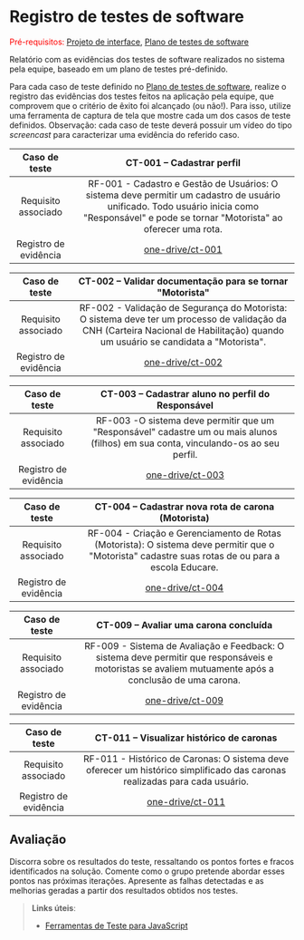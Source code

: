 # Registro de testes de software

<span style="color:red">Pré-requisitos: <a href="05-Projeto-interface.md"> Projeto de interface</a></span>, <a href="08-Plano-testes-software.md"> Plano de testes de software</a>

Relatório com as evidências dos testes de software realizados no sistema pela equipe, baseado em um plano de testes pré-definido.

Para cada caso de teste definido no <a href="08-Plano-testes-software.md"> Plano de testes de software</a>, realize o registro das evidências dos testes feitos na aplicação pela equipe, que comprovem que o critério de êxito foi alcançado (ou não!). Para isso, utilize uma ferramenta de captura de tela que mostre cada um dos casos de teste definidos. Observação: cada caso de teste deverá possuir um vídeo do tipo _screencast_ para caracterizar uma evidência do referido caso.

| **Caso de teste** 	| **CT-001 – Cadastrar perfil** 	|
|:---:	|:---:	|
| Requisito associado | RF-001 - Cadastro e Gestão de Usuários: O sistema deve permitir um cadastro de usuário unificado. Todo usuário inicia como "Responsável" e pode se tornar "Motorista" ao oferecer uma rota. |
| Registro de evidência | [one-drive/ct-001](https://sgapucminasbr-my.sharepoint.com/personal/1434009_sga_pucminas_br/_layouts/15/guestaccess.aspx?share=EeooG3W3f41AnAv4FGUgpjoBNUAVjBSqf0tmtADkJ6gzGQ&nav=eyJyZWZlcnJhbEluZm8iOnsicmVmZXJyYWxBcHAiOiJPbmVEcml2ZUZvckJ1c2luZXNzIiwicmVmZXJyYWxBcHBQbGF0Zm9ybSI6IldlYiIsInJlZmVycmFsTW9kZSI6InZpZXciLCJyZWZlcnJhbFZpZXciOiJNeUZpbGVzTGlua0NvcHkifX0&e=xbuhL9) |

| **Caso de teste** 	| **CT-002 – Validar documentação para se tornar "Motorista"** 	|
|:---:	|:---:	|
| Requisito associado | RF-002 - Validação de Segurança do Motorista: O sistema deve ter um processo de validação da CNH (Carteira Nacional de Habilitação) quando um usuário se candidata a "Motorista". |
| Registro de evidência | [one-drive/ct-002](https://sgapucminasbr-my.sharepoint.com/personal/1434009_sga_pucminas_br/_layouts/15/guestaccess.aspx?share=EV6YSJVzwrlMgUXzs-CkBbIBJOiFj_18OorZDgmRQzpD9Q&nav=eyJyZWZlcnJhbEluZm8iOnsicmVmZXJyYWxBcHAiOiJPbmVEcml2ZUZvckJ1c2luZXNzIiwicmVmZXJyYWxBcHBQbGF0Zm9ybSI6IldlYiIsInJlZmVycmFsTW9kZSI6InZpZXciLCJyZWZlcnJhbFZpZXciOiJNeUZpbGVzTGlua0NvcHkifX0&e=jfIsIU) |


| **Caso de teste** 	| **CT-003 – Cadastrar aluno no perfil do Responsável** 	|
|:---:	|:---:	|
| Requisito associado | RF-003 -O sistema deve permitir que um "Responsável" cadastre um ou mais alunos (filhos) em sua conta, vinculando-os ao seu perfil. |
| Registro de evidência | [one-drive/ct-003](https://sgapucminasbr-my.sharepoint.com/personal/1434009_sga_pucminas_br/_layouts/15/stream.aspx?id=%2Fpersonal%2F1434009%5Fsga%5Fpucminas%5Fbr%2FDocuments%2FSTRADA%20%28TIAS%29%20%2D%20Registros%20de%20testes%20de%20software%2FCT%2D003%20%E2%80%93%20Cadastrar%20aluno%20no%20perfil%20do%20Respons%C3%A1vel%2Ewebm&referrer=StreamWebApp%2EWeb&referrerScenario=AddressBarCopied%2Eview%2E200d82bd%2D62c5%2D47ad%2Dafbc%2Dd11476de62a6) |


| **Caso de teste** 	| **CT-004 – Cadastrar nova rota de carona (Motorista)**	|
|:---:	|:---:	|
| Requisito associado | RF-004 - Criação e Gerenciamento de Rotas (Motorista): O sistema deve permitir que o "Motorista" cadastre suas rotas de ou para a escola Educare. |
| Registro de evidência | [one-drive/ct-004](https://sgapucminasbr-my.sharepoint.com/personal/1434009_sga_pucminas_br/_layouts/15/guestaccess.aspx?share=ESC35BZM74dGrvUNCUUxjtgBsS8D-ZME3cvAqZyFHUdTKg&nav=eyJyZWZlcnJhbEluZm8iOnsicmVmZXJyYWxBcHAiOiJPbmVEcml2ZUZvckJ1c2luZXNzIiwicmVmZXJyYWxBcHBQbGF0Zm9ybSI6IldlYiIsInJlZmVycmFsTW9kZSI6InZpZXciLCJyZWZlcnJhbFZpZXciOiJNeUZpbGVzTGlua0NvcHkifX0&e=LEZ3pU) |

| **Caso de teste** 	| **CT-009 – Avaliar uma carona concluída** 	|
|:---:	|:---:	|
| Requisito associado | RF-009 - Sistema de Avaliação e Feedback: O sistema deve permitir que responsáveis e motoristas se avaliem mutuamente após a conclusão de uma carona. |
| Registro de evidência | [one-drive/ct-009](https://sgapucminasbr-my.sharepoint.com/personal/1284883_sga_pucminas_br/_layouts/15/guestaccess.aspx?share=EalAVk2cqT5DuoTtrV-mzxwBC-C0nrs42xiUIo8JOTWgjw&nav=eyJyZWZlcnJhbEluZm8iOnsicmVmZXJyYWxBcHAiOiJPbmVEcml2ZUZvckJ1c2luZXNzIiwicmVmZXJyYWxBcHBQbGF0Zm9ybSI6IldlYiIsInJlZmVycmFsTW9kZSI6InZpZXciLCJyZWZlcnJhbFZpZXciOiJNeUZpbGVzTGlua0NvcHkifX0&e=Cs6gxb) |

| **Caso de teste** 	| **CT-011 – Visualizar histórico de caronas** 	|
|:---:	|:---:	|
| Requisito associado | RF-011 - Histórico de Caronas: O sistema deve oferecer um histórico simplificado das caronas realizadas para cada usuário. |
| Registro de evidência | [one-drive/ct-011](https://sgapucminasbr-my.sharepoint.com/personal/1284883_sga_pucminas_br/_layouts/15/guestaccess.aspx?share=EbGvN6EQywZAgyYrhZTJXogBVHDeY8cRT2mPJ_GctXj6EQ&e=AawkQd&nav=eyJyZWZlcnJhbEluZm8iOnsicmVmZXJyYWxBcHAiOiJTdHJlYW1XZWJBcHAiLCJyZWZlcnJhbFZpZXciOiJTaGFyZURpYWxvZy1MaW5rIiwicmVmZXJyYWxBcHBQbGF0Zm9ybSI6IldlYiIsInJlZmVycmFsTW9kZSI6InZpZXcifX0%3D) |

## Avaliação

Discorra sobre os resultados do teste, ressaltando os pontos fortes e fracos identificados na solução. Comente como o grupo pretende abordar esses pontos nas próximas iterações. Apresente as falhas detectadas e as melhorias geradas a partir dos resultados obtidos nos testes.

> **Links úteis**:
> - [Ferramentas de Teste para JavaScript](https://geekflare.com/javascript-unit-testing/)

